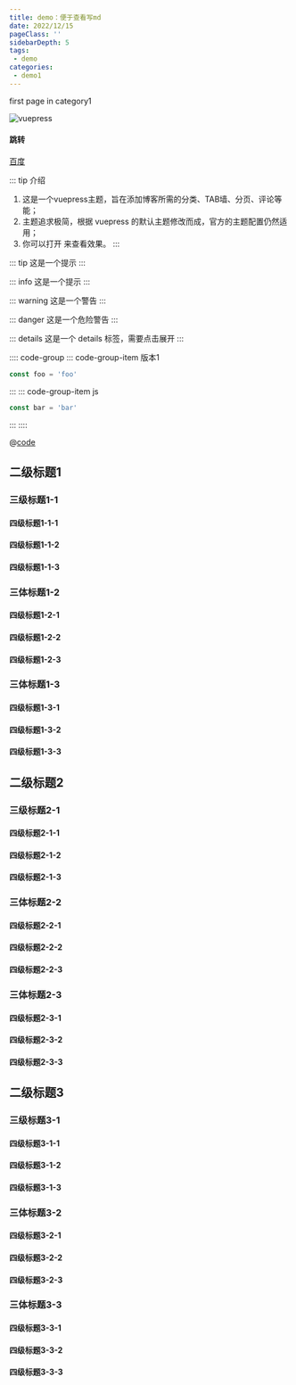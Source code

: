 ```yaml
---
title: demo：便于查看写md
date: 2022/12/15
pageClass: ''
sidebarDepth: 5
tags:
 - demo
categories:
 - demo1
---
```


first page in category1

<!-- 版本 -->
![vuepress](https://img.shields.io/badge/vuepress-0.14.8-brightgreen.svg) 

#### 跳转
[百度](https://baidu.com)

::: tip 介绍
1. 这是一个vuepress主题，旨在添加博客所需的分类、TAB墙、分页、评论等能；
2. 主题追求极简，根据 vuepress 的默认主题修改而成，官方的主题配置仍然适用；
3. 你可以打开  来查看效果。
:::


::: tip
这是一个提示
:::

::: info
这是一个提示
:::

::: warning
这是一个警告
:::

::: danger
这是一个危险警告
:::

::: details
这是一个 details 标签，需要点击展开
:::

:::: code-group
::: code-group-item 版本1
```js
const foo = 'foo'
```
:::
::: code-group-item js
```js
const bar = 'bar'
```
:::
::::

<!-- 
单文件导入:code
vue 组件导入:preview-demo
vue 组仅展示代码组:preview
 -->
@[code](../.gitignore)

## 二级标题1 

### 三级标题1-1

#### 四级标题1-1-1
#### 四级标题1-1-2
#### 四级标题1-1-3

### 三体标题1-2

#### 四级标题1-2-1
#### 四级标题1-2-2
#### 四级标题1-2-3

### 三体标题1-3

#### 四级标题1-3-1
#### 四级标题1-3-2
#### 四级标题1-3-3

## 二级标题2

### 三级标题2-1

#### 四级标题2-1-1
#### 四级标题2-1-2
#### 四级标题2-1-3

### 三体标题2-2

#### 四级标题2-2-1
#### 四级标题2-2-2
#### 四级标题2-2-3

### 三体标题2-3

#### 四级标题2-3-1
#### 四级标题2-3-2
#### 四级标题2-3-3

## 二级标题3

### 三级标题3-1

#### 四级标题3-1-1
#### 四级标题3-1-2
#### 四级标题3-1-3

### 三体标题3-2

#### 四级标题3-2-1
#### 四级标题3-2-2
#### 四级标题3-2-3

### 三体标题3-3

#### 四级标题3-3-1
#### 四级标题3-3-2
#### 四级标题3-3-3